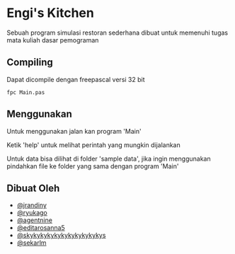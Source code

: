 # Engi's Kitchen

Sebuah program simulasi restoran sederhana dibuat untuk memenuhi tugas mata kuliah dasar pemograman

## Compiling
Dapat dicompile dengan freepascal versi 32 bit

```
fpc Main.pas
```

## Menggunakan
Untuk menggunakan jalan kan program 'Main'

Ketik 'help' untuk melihat perintah yang mungkin dijalankan

Untuk data bisa dilihat di folder 'sample data', jika ingin menggunakan pindahkan file ke folder yang sama dengan program 'Main'

## Dibuat Oleh
- [@jrandiny](https://github.com/jrandiny/)
- [@ryukago](https://github.com/ryukago/)
- [@agentnine](https://github.com/agentnine/)
- [@editarosanna5](https://github.com/editarosanna5/)
- [@skykykykykykykykykykykys](https://github.com/skykykykykykykykykykykys/)
- [@sekarlm](https://github.com/sekarlm/)
